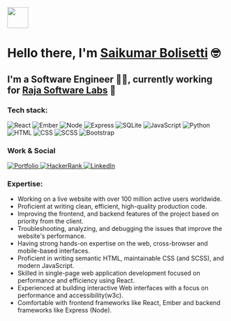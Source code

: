 <img src="https://emojis.slackmojis.com/emojis/images/1536351075/4594/blob-wave.gif?1536351075" width="48" style="margin-bottom: 1px"/>

# Hello there, I'm [Saikumar Bolisetti](https://saikumarb.ccbp.tech/) 🤓

## I'm a Software Engineer 👨‍💻, currently working for [Raja Software Labs](https://www.rajasoftwarelabs.com/) 💼

### Tech stack:
<p>
<img alt="React" src="https://img.shields.io/badge/-React-61DAFB?style=flat&logo=react&logoColor=white" />
<img alt="Ember" src="https://img.shields.io/badge/-Ember-E04E39?style=flat&logo=Ember.js&logoColor=white" />
<img alt="Node" src="https://img.shields.io/badge/-Node-339933?style=flat&logo=node.js&logoColor=white" />
<img alt="Express" src="https://img.shields.io/badge/-Express-FFFFFF?style=flat&logo=express&logoColor=black" />
<img alt="SQLite" src="https://img.shields.io/badge/-SQLite-003B57?style=flat&logo=SQLite&logoColor=white" />
<img alt="JavaScript" src="https://img.shields.io/badge/-JavaScript-505050?style=flat&logo=JavaScript&logoColor=F7DF1E" />
<img alt="Python" src="https://img.shields.io/badge/-Python-3776AB?style=flat&logo=python&logoColor=white" />
<img alt="HTML" src="https://img.shields.io/badge/-HTML-E34F26?style=flat&logo=Html5&logoColor=white" />
<img alt="CSS" src="https://img.shields.io/badge/-CSS-1572B6?style=flat&logo=css3&logoColor=white" />
<img alt="SCSS" src="https://img.shields.io/badge/-SASS-CC6699?style=flat&logo=Sass&logoColor=white" />
<img alt="Bootstrap" src="https://img.shields.io/badge/-Bootstrap-563D7C?style=flat&logo=bootstrap&logoColor=white" />
</p>

### Work & Social

<a href="https://saikumarb.ccbp.tech/" target="_blank"><img alt="Portfolio" src="https://img.shields.io/badge/-Portfolio-FF5722?style=flat&logo=Blogger&logoColor=white" />
<a href="https://wwww.hackerrank.com/saikumar10900" target="_blank"> <img alt="HackerRank" src="https://img.shields.io/badge/-HackerRank-22222?style=flat&logo=hackerrank&logoColor=black" /> </a>
</a> <a href="https://www.linkedin.com/in/saikumar10900/" target="_blank"><img alt="LinkedIn" src="https://img.shields.io/badge/-LinkedIn-0A66C2?style=flat&logo=LinkedIn&logoColor=white" /></a>

### Expertise:
- Working on a live website with over 100 million active users worldwide.
- Proficient at writing clean, efficient, high-quality production code.
- Improving the frontend, and backend features of the project based on priority from the client.
- Troubleshooting, analyzing, and debugging the issues that improve the website's performance.
- Having strong hands-on expertise on the web, cross-browser and mobile-based interfaces.
- Proficient in writing semantic HTML, maintainable CSS (and SCSS), and modern JavaScript.
- Skilled in single-page web application development focused on performance and efficiency using React.
- Experienced at building interactive Web interfaces with a focus on performance and accessibility(w3c).
- Comfortable with frontend frameworks like React, Ember and backend frameworks like Express (Node).

